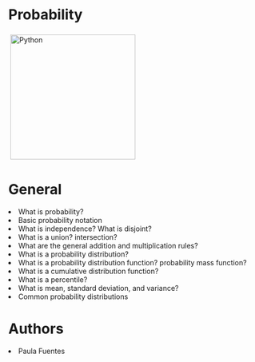 # Probability
<img src="https://lh3.googleusercontent.com/proxy/YSjvXrb7dYrBAxrIPCmqK9hpBSKkXmAufDjUiOleeymWmWSVUJL1cNaO5dNmOm3q72JSkevSEh4AtkAd9T9QuRvEVfkaIkJ1_piz2tkC_FVr2bCG4V9P_Ljg75_TNkee4nfQcmxy9axR1Bfy_yrDj66vL-17QPx0-BI" alt="Python" height="250" style="vertical-align:top; margin:4px">

# General
<li>What is probability?</li>
<li>Basic probability notation</li>
<li>What is independence? What is disjoint?</li>
<li>What is a union? intersection?</li>
<li>What are the general addition and multiplication rules?</li>
<li>What is a probability distribution?</li>
<li>What is a probability distribution function? probability mass function?</li>
<li>What is a cumulative distribution function?</li>
<li>What is a percentile?</li>
<li>What is mean, standard deviation, and variance?</li>
<li>Common probability distributions</li>

# Authors
<li> Paula Fuentes </li>
